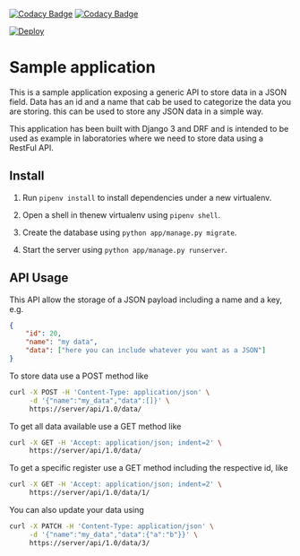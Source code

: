 [![Codacy Badge](https://api.codacy.com/project/badge/Grade/b26668c721c44a149e230326ab2758d1)](https://app.codacy.com/manual/wilson.forero/django-api?utm_source=github.com&utm_medium=referral&utm_content=wjfatuan/django-api&utm_campaign=Badge_Grade_Settings)
[![Codacy Badge](https://app.codacy.com/project/badge/Coverage/5a7dd6be6f954cca8d94a7cd855db5a8)](https://www.codacy.com/manual/wilson.forero/django-api/dashboard?utm_source=github.com&utm_medium=referral&utm_content=wjfatuan/django-api&utm_campaign=Badge_Coverage)

[![Deploy](https://www.herokucdn.com/deploy/button.svg)](https://heroku.com/deploy?template=https://github.com/wjfatuan/django-api)

# Sample application

This is a sample application exposing a generic API to store data in a JSON field. Data has an id and a name that cab be used to categorize the data you are storing. this can be used to store any JSON data in a simple way.

This application has been built with Django 3 and DRF and is intended to be used as example in laboratories where we need to store data using a RestFul API.

## Install

1. Run `pipenv install` to install dependencies under a new virtualenv.

2. Open a shell in thenew virtualenv using `pipenv shell`.

3. Create the database using `python app/manage.py migrate`.

4. Start the server using `python app/manage.py runserver`.

## API Usage

This API allow the storage of a JSON payload including a name and a key, e.g.

```json
{
    "id": 20,
    "name": "my data",
    "data": ["here you can include whatever you want as a JSON"]
}
```

To store data use a POST method like

```bash
curl -X POST -H 'Content-Type: application/json' \
     -d '{"name":"my_data","data":[]}' \
     https://server/api/1.0/data/
```

To get all data available use a GET method like

```bash
curl -X GET -H 'Accept: application/json; indent=2' \
     https://server/api/1.0/data/
```

To get a specific register use a GET method including the respective id, like

```bash
curl -X GET -H 'Accept: application/json; indent=2' \
     https://server/api/1.0/data/1/
```

You can also update your data using 

```bash
curl -X PATCH -H 'Content-Type: application/json' \
     -d '{"name":"my_data","data":{"a":"b"}}' \
     https://server/api/1.0/data/3/
```

